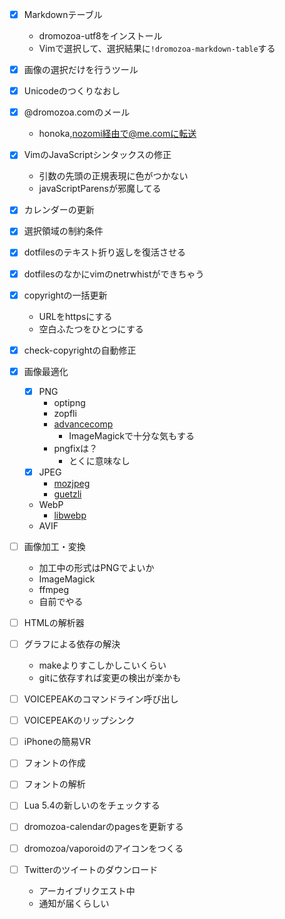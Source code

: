 - [x] Markdownテーブル
  - dromozoa-utf8をインストール
  - Vimで選択して、選択結果に`!dromozoa-markdown-table`する
- [x] 画像の選択だけを行うツール
- [x] Unicodeのつくりなおし
- [x] @dromozoa.comのメール
  - honoka,nozomi経由で@me.comに転送
- [x] VimのJavaScriptシンタックスの修正
  - 引数の先頭の正規表現に色がつかない
  - javaScriptParensが邪魔してる
- [x] カレンダーの更新
- [x] 選択領域の制約条件
- [x] dotfilesのテキスト折り返しを復活させる
- [x] dotfilesのなかにvimのnetrwhistができちゃう
- [x] copyrightの一括更新
  - URLをhttpsにする
  - 空白ふたつをひとつにする
- [x] check-copyrightの自動修正
- [x] 画像最適化
  - [x] PNG
    - optipng
    - zopfli
    - [advancecomp](https://www.advancemame.it/)
      - ImageMagickで十分な気もする
    - pngfixは？
      - とくに意味なし
  - [x] JPEG
    - [mozjpeg](https://github.com/mozilla/mozjpeg)
    - [guetzli](https://github.com/google/guetzli)
  - WebP
    - [libwebp](https://chromium.googlesource.com/webm/libwebp)
  - AVIF

- [ ] 画像加工・変換
  - 加工中の形式はPNGでよいか
  - ImageMagick
  - ffmpeg
  - 自前でやる
- [ ] HTMLの解析器
- [ ] グラフによる依存の解決
  - makeよりすこしかしこいくらい
  - gitに依存すれば変更の検出が楽かも
- [ ] VOICEPEAKのコマンドライン呼び出し
- [ ] VOICEPEAKのリップシンク
- [ ] iPhoneの簡易VR
- [ ] フォントの作成
- [ ] フォントの解析
- [ ] Lua 5.4の新しいのをチェックする
- [ ] dromozoa-calendarのpagesを更新する
- [ ] dromozoa/vaporoidのアイコンをつくる
- [ ] Twitterのツイートのダウンロード
  - アーカイブリクエスト中
  - 通知が届くらしい

